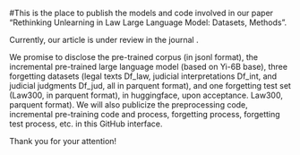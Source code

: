 #This is the place to publish the models and code involved in our paper “Rethinking Unlearning in Law Large Language Model: Datasets, Methods”.

Currently, our article is under review in the journal .

We promise to disclose the pre-trained corpus (in jsonl format), the incremental pre-trained large language model (based on Yi-6B base), three forgetting datasets (legal texts Df_law, judicial interpretations Df_int, and judicial judgments Df_jud, all in parquent format), and one forgetting test set (Law300, in parquent format), in huggingface, upon acceptance. Law300, parquent format). We will also publicize the preprocessing code, incremental pre-training code and process, forgetting process, forgetting test process, etc. in this GitHub interface.


Thank you for your attention!
